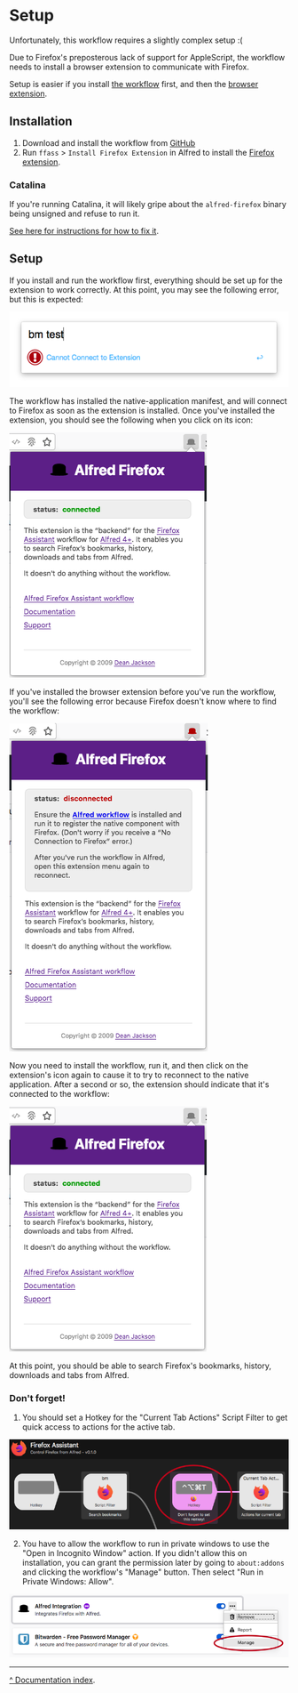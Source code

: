 Setup
=====

Unfortunately, this workflow requires a slightly complex setup :(

Due to Firefox's preposterous lack of support for AppleScript, the workflow needs to install a browser extension to communicate with Firefox.

Setup is easier if you install [the workflow][workflow] first, and then the [browser extension][addon].


Installation
------------

1. Download and install the workflow from [GitHub][workflow]
2. Run `ffass` > `Install Firefox Extension` in Alfred to install the [Firefox extension][addon].


### Catalina ###

If you're running Catalina, it will likely gripe about the `alfred-firefox` binary being unsigned and refuse to run it.

[See here for instructions for how to fix it][catalina].


Setup
-----

If you install and run the workflow first, everything should be set up for the extension to work correctly. At this point, you may see the following error, but this is expected:

![Workflow cannot-connect message](workflow-error.png)

The workflow has installed the native-application manifest, and will connect to Firefox as soon as the extension is installed. Once you've installed the extension, you should see the following when you click on its icon:

![Extension connected popup](extension-connected.png)

If you've installed the browser extension before you've run the workflow, you'll see the following error because Firefox doesn't know where to find the workflow:

![Extension disconnected popup](extension-error.png)

Now you need to install the workflow, run it, and then click on the extension's icon again to cause it to try to reconnect to the native application. After a second or so, the extension should indicate that it's connected to the workflow:

![Extension connected popup](extension-connected.png)

At this point, you should be able to search Firefox's bookmarks, history, downloads and tabs from Alfred.


### Don't forget!

1. You should set a Hotkey for the "Current Tab Actions" Script Filter to get quick access to actions for the active tab.

  ![Current Tab actions in Alfred Preferences](current-tab-actions.png)

2. You have to allow the workflow to run in private windows to use the "Open in Incognito Window" action. If you didn't allow this on installation, you can grant the permission later by going to `about:addons` and clicking the workflow's "Manage" button. Then select "Run in Private Windows: Allow".

  ![Manage addon button](manage-addon.png)

---

[^ Documentation index](index.md).

[workflow]: https://github.com/deanishe/alfred-firefox/releases/latest
[addon]: https://addons.mozilla.org/en-US/firefox/addon/alfred-launcher-integration/
[catalina]: https://github.com/deanishe/awgo/wiki/Catalina
